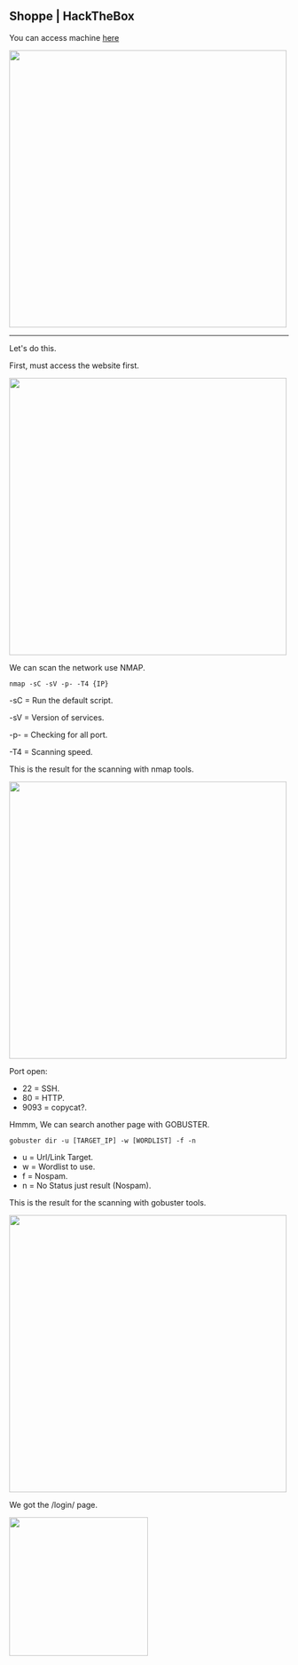 ## Shoppe | HackTheBox

You can access machine [here](https://app.hackthebox.com/machines/Shoppy)

<img src="https://user-images.githubusercontent.com/67650329/197530588-13e69573-b288-4ad0-82ab-ac8d0ad1f0ed.png" width="500px" align="center">

---
Let's do this.

First, must access the website first.

<img src="https://user-images.githubusercontent.com/67650329/197530861-7ccdc53a-0625-49d5-9c99-3056ac65409e.png" width="500px" align="center">

We can scan the network use NMAP.

`nmap -sC -sV -p- -T4 {IP}`

-sC = Run the default script.

-sV = Version of services.

-p- = Checking for all port.

-T4 = Scanning speed.

This is the result for the scanning with nmap tools.

<img src="https://user-images.githubusercontent.com/67650329/197530992-617478dd-5710-4bc9-92ec-5a711e3d4c01.png" width="500px" align="center">

Port open:

- 22 = SSH.
- 80 = HTTP.
- 9093 = copycat?.

Hmmm, We can search another page with GOBUSTER.

`gobuster dir -u [TARGET_IP] -w [WORDLIST] -f -n`

- u = Url/Link Target.
- w = Wordlist to use.
- f = Nospam.
- n = No Status just result (Nospam).

This is the result for the scanning with gobuster tools.

<img src="https://user-images.githubusercontent.com/67650329/197532136-58ccbefd-1d30-42e0-b006-f6fc327f54a7.png" width="500px" align="center">

We got the /login/ page.

<img src="https://user-images.githubusercontent.com/67650329/197532349-cee2cede-102a-4648-ba19-47a470063be7.png" width="250px" align="center">

